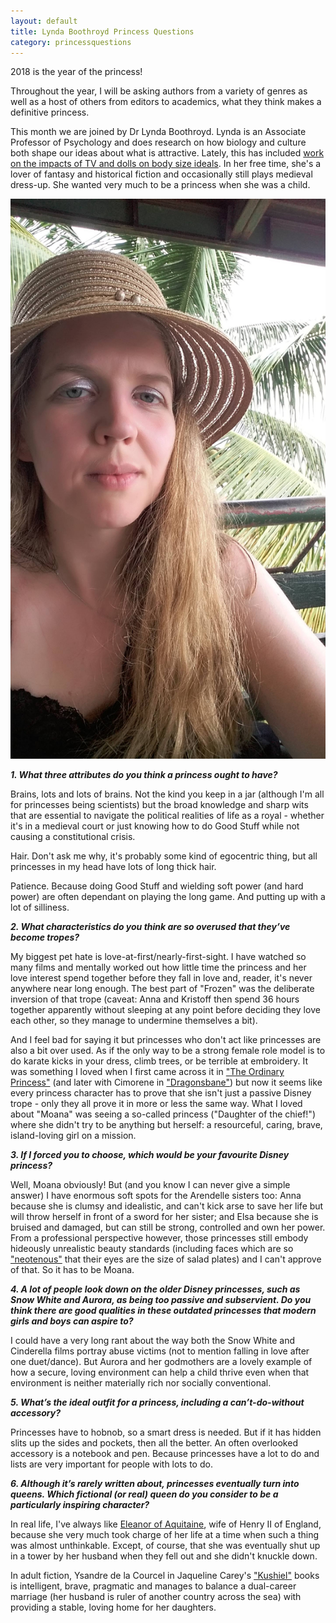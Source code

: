 ```yaml
---
layout: default
title: Lynda Boothroyd Princess Questions
category: princessquestions
---
```


2018 is the year of the princess!

Throughout the year, I will be asking authors from a variety of genres as well as a host of others from editors to academics, what they think makes a definitive princess.

This month we are joined by Dr Lynda Boothroyd. Lynda is an Associate Professor of Psychology and does research on how biology and culture both shape our ideas about what is attractive. Lately, this has included [work on the impacts of TV and dolls on body size ideals](http://community.dur.ac.uk/l.g.boothroyd/NEBP/). In her free time, she's a lover of fantasy and historical fiction and occasionally still plays medieval dress-up. She wanted very much to be a princess when she was a child.

<img class="img-responsive col-sm-4 pull-right" src="/img/Year Of The Princess Questions/Lynda photo.jpg" alt="Lynda Boothroyd">

**_1. What three attributes do you think a princess ought to have?_**

Brains, lots and lots of brains. Not the kind you keep in a jar (although I'm all for princesses being scientists) but the broad knowledge and sharp wits that are essential to navigate the political realities of life as a royal - whether it's in a medieval court or just knowing how to do Good Stuff while not causing a constitutional crisis. 

Hair. Don't ask me why, it's probably some kind of egocentric thing, but all princesses in my head have lots of long thick hair. 

Patience. Because doing Good Stuff and wielding soft power (and hard power) are often dependant on playing the long game. And putting up with a lot of silliness.

**_2. What characteristics do you think are so overused that they’ve become tropes?_**

My biggest pet hate is love-at-first/nearly-first-sight. I have watched so many films and mentally worked out how little time the princess and her love interest spend together before they fall in love and, reader, it's never anywhere near long enough. The best part of "Frozen" was the deliberate inversion of that trope (caveat: Anna and Kristoff then spend 36 hours together apparently without sleeping at any point before deciding they love each other, so they manage to undermine themselves a bit). 

And I feel bad for saying it but princesses who don't act like princesses are also a bit over used. As if the only way to be a strong female role model is to do karate kicks in your dress, climb trees, or be terrible at embroidery. It was something I loved when I first came across it in ["The Ordinary Princess"](https://www.amazon.co.uk/Ordinary-Princess-Puffin-Book-ebook/dp/B00ZGUVM5Q/) (and later with Cimorene in ["Dragonsbane"](https://www.amazon.co.uk/Dragonsbane-Winterlands-Barbara-Hambly-ebook/dp/B004TC149G/)) but now it seems like every princess character has to prove that she isn't just a passive Disney trope - only they all prove it in more or less the same way. What I loved about "Moana" was seeing a so-called princess ("Daughter of the chief!") where she didn't try to be anything but herself: a resourceful, caring, brave, island-loving girl on a mission.

**_3. If I forced you to choose, which would be your favourite Disney princess?_**

Well, Moana obviously! But (and you know I can never give a simple answer) I have enormous soft spots for the Arendelle sisters too: Anna because she is clumsy and idealistic, and can't kick arse to save her life but will throw herself in front of a sword for her sister; and Elsa because she is bruised and damaged, but can still be strong, controlled and own her power. From a professional perspective however, those princesses still embody hideously unrealistic beauty standards (including faces which are so ["neotenous"](https://en.wikipedia.org/wiki/Neoteny) that their eyes are the size of salad plates) and I can't approve of that. So it has to be Moana.

**_4. A lot of people look down on the older Disney princesses, such as Snow White and Aurora, as being too passive and subservient. Do you think there are good qualities in these outdated princesses that modern girls and boys can aspire to?_**

I could have a very long rant about the way both the Snow White and Cinderella films portray abuse victims (not to mention falling in love after one duet/dance). But Aurora and her godmothers are a lovely example of how a secure, loving environment can help a child thrive even when that environment is neither materially rich nor socially conventional.

**_5. What’s the ideal outfit for a princess, including a can’t-do-without accessory?_**

Princesses have to hobnob, so a smart dress is needed. But if it has hidden slits up the sides and pockets, then all the better. An often overlooked accessory is a notebook and pen. Because princesses have a lot to do and lists are very important for people with lots to do.

**_6. Although it’s rarely written about, princesses eventually turn into queens. Which fictional (or real) queen do you consider to be a particularly inspiring character?_**

In real life, I've always like [Eleanor of Aquitaine](https://en.wikipedia.org/wiki/Eleanor_of_Aquitaine), wife of Henry II of England, because she very much took charge of her life at a time when such a thing was almost unthinkable. Except, of course, that she was eventually shut up in a tower by her husband when they fell out and she didn't knuckle down. 

In adult fiction, Ysandre de la Courcel in Jaqueline Carey's ["Kushiel"](https://www.amazon.co.uk/Jacqueline-Carey/e/B00458G3WC/ref=sr_ntt_srch_lnk_1?qid=1527535118&sr=8-1) books is intelligent, brave, pragmatic and manages to balance a dual-career marriage (her husband is ruler of another country across the sea) with providing a stable, loving home for her daughters.